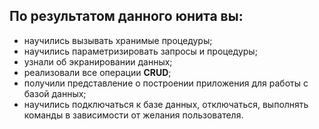 ## По результатом данного юнита вы:

- научились вызывать хранимые процедуры;
- научились параметризировать запросы и процедуры;
- узнали об экранировании данных;
- реализовали все операции **CRUD**;
- получили представление о построении приложения для работы с базой данных;
- научились подключаться к базе данных, отключаться, выполнять команды в зависимости от желания пользователя.
